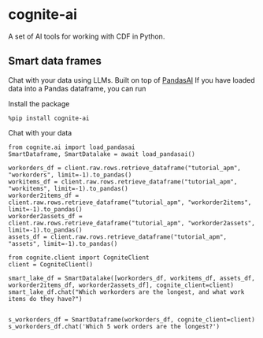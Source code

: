 # cognite-ai

A set of AI tools for working with CDF in Python. 

## Smart data frames
Chat with your data using LLMs. Built on top of [PandasAI](https://docs.pandas-ai.com/en/latest/) If you have loaded data into a Pandas dataframe, you can run

Install the package
```
%pip install cognite-ai
```

Chat with your data
```
from cognite.ai import load_pandasai
SmartDataframe, SmartDatalake = await load_pandasai()

workorders_df = client.raw.rows.retrieve_dataframe("tutorial_apm", "workorders", limit=-1).to_pandas()
workitems_df = client.raw.rows.retrieve_dataframe("tutorial_apm", "workitems", limit=-1).to_pandas()
workorder2items_df = client.raw.rows.retrieve_dataframe("tutorial_apm", "workorder2items", limit=-1).to_pandas()
workorder2assets_df = client.raw.rows.retrieve_dataframe("tutorial_apm", "workorder2assets", limit=-1).to_pandas()
assets_df = client.raw.rows.retrieve_dataframe("tutorial_apm", "assets", limit=-1).to_pandas()

from cognite.client import CogniteClient
client = CogniteClient()

smart_lake_df = SmartDatalake([workorders_df, workitems_df, assets_df, workorder2items_df, workorder2assets_df], cognite_client=client)
smart_lake_df.chat("Which workorders are the longest, and what work items do they have?")


s_workorders_df = SmartDataframe(workorders_df, cognite_client=client)
s_workorders_df.chat('Which 5 work orders are the longest?')
```

